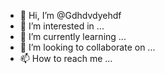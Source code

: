 - 👋 Hi, I’m @Gdhdvdyehdf
- 👀 I’m interested in ...
- 🌱 I’m currently learning ...
- 💞️ I’m looking to collaborate on ...
- 📫 How to reach me ...

<!---
Gdhdvdyehdf/Gdhdvdyehdf is a ✨ special ✨ repository because its `README.md` (this file) appears on your GitHub profile.
You can click the Preview link to take a look at your changes.
--->
